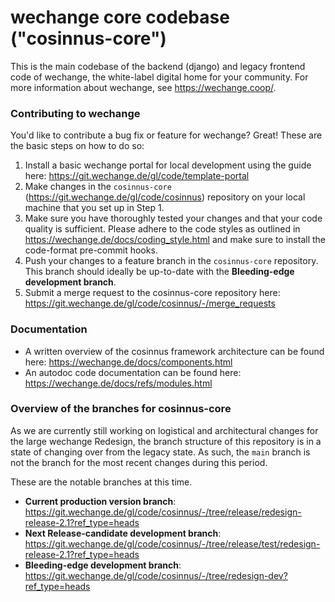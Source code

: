 wechange core codebase ("cosinnus-core")
========================================

This is the main codebase of the backend (django) and legacy frontend code of wechange, the white-label digital home for your community. For more information about wechange, see https://wechange.coop/.

### Contributing to wechange

You'd like to contribute a bug fix or feature for wechange? Great! These are the basic steps on how to do so:

1. Install a basic wechange portal for local development using the guide here: https://git.wechange.de/gl/code/template-portal
2. Make changes in the `cosinnus-core` (https://git.wechange.de/gl/code/cosinnus) repository on your local machine that you set up in Step 1.
3. Make sure you have thoroughly tested your changes and that your code quality is sufficient. Please adhere to the code styles as outlined in https://wechange.de/docs/coding_style.html and make sure to install the code-format pre-commit hooks.
4. Push your changes to a feature branch in the `cosinnus-core` repository. This branch should ideally be up-to-date with the **Bleeding-edge development branch**.
5. Submit a merge request to the cosinnus-core repository here: https://git.wechange.de/gl/code/cosinnus/-/merge_requests


### Documentation

* A written overview of the cosinnus framework architecture can be found here: https://wechange.de/docs/components.html
* An autodoc code documentation can be found here: https://wechange.de/docs/refs/modules.html


### Overview of the branches for cosinnus-core

As we are currently still working on logistical and architectural changes for the large wechange Redesign, the branch structure of this repository is in a state of changing over from the legacy state. As such, the `main` branch is not the branch for the most recent changes during this period. 

These are the notable branches at this time.

* **Current production version branch**: https://git.wechange.de/gl/code/cosinnus/-/tree/release/redesign-release-2.1?ref_type=heads
* **Next Release-candidate development branch**: https://git.wechange.de/gl/code/cosinnus/-/tree/release/test/redesign-release-2.1?ref_type=heads
* **Bleeding-edge development branch**:  https://git.wechange.de/gl/code/cosinnus/-/tree/redesign-dev?ref_type=heads
